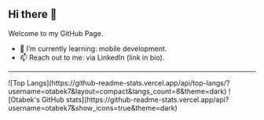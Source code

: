 ## Hi there 👋
Welcome to my GitHub Page.

- 🌱 I’m currently learning: mobile development.
- 📫 Reach out to me: via LinkedIn (link in bio).
<hr>
![Top Langs](https://github-readme-stats.vercel.app/api/top-langs/?username=otabek7&layout=compact&langs_count=8&theme=dark)
![Otabek's GitHub stats](https://github-readme-stats.vercel.app/api?username=otabek7&show_icons=true&theme=dark)
